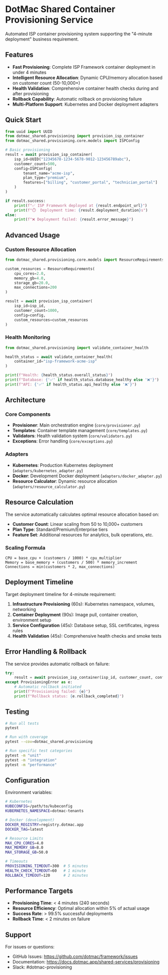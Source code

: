 # DotMac Shared Container Provisioning Service

Automated ISP container provisioning system supporting the "4-minute deployment" business requirement.

## Features

- **Fast Provisioning**: Complete ISP Framework container deployment in under 4 minutes
- **Intelligent Resource Allocation**: Dynamic CPU/memory allocation based on customer count (50-10,000+)
- **Health Validation**: Comprehensive container health checks during and after provisioning
- **Rollback Capability**: Automatic rollback on provisioning failure
- **Multi-Platform Support**: Kubernetes and Docker deployment adapters

## Quick Start

```python
from uuid import UUID
from dotmac_shared.provisioning import provision_isp_container
from dotmac_shared.provisioning.core.models import ISPConfig

# Basic provisioning
result = await provision_isp_container(
    isp_id=UUID("12345678-1234-5678-9012-123456789abc"),
    customer_count=500,
    config=ISPConfig(
        tenant_name="acme-isp",
        plan_type="premium",
        features=["billing", "customer_portal", "technician_portal"]
    )
)

if result.success:
    print(f"✅ ISP Framework deployed at {result.endpoint_url}")
    print(f"⏱️  Deployment time: {result.deployment_duration}s")
else:
    print(f"❌ Deployment failed: {result.error_message}")
```

## Advanced Usage

### Custom Resource Allocation

```python
from dotmac_shared.provisioning.core.models import ResourceRequirements

custom_resources = ResourceRequirements(
    cpu_cores=2.0,
    memory_gb=4.0,
    storage_gb=20.0,
    max_connections=200
)

result = await provision_isp_container(
    isp_id=isp_id,
    customer_count=1000,
    config=config,
    custom_resources=custom_resources
)
```

### Health Monitoring

```python
from dotmac_shared.provisioning import validate_container_health

health_status = await validate_container_health(
    container_id="isp-framework-acme-isp"
)

print(f"Health: {health_status.overall_status}")
print(f"Database: {'✅' if health_status.database_healthy else '❌'}")
print(f"API: {'✅' if health_status.api_healthy else '❌'}")
```

## Architecture

### Core Components

- **Provisioner**: Main orchestration engine (`core/provisioner.py`)
- **Templates**: Container template management (`core/templates.py`)
- **Validators**: Health validation system (`core/validators.py`)
- **Exceptions**: Error handling (`core/exceptions.py`)

### Adapters

- **Kubernetes**: Production Kubernetes deployment (`adapters/kubernetes_adapter.py`)
- **Docker**: Development Docker deployment (`adapters/docker_adapter.py`)
- **Resource Calculator**: Dynamic resource allocation (`adapters/resource_calculator.py`)

## Resource Calculation

The service automatically calculates optimal resource allocation based on:

- **Customer Count**: Linear scaling from 50 to 10,000+ customers
- **Plan Type**: Standard/Premium/Enterprise tiers
- **Feature Set**: Additional resources for analytics, bulk operations, etc.

### Scaling Formula

```
CPU = base_cpu + (customers / 1000) * cpu_multiplier
Memory = base_memory + (customers / 500) * memory_increment
Connections = min(customers * 2, max_connections)
```

## Deployment Timeline

Target deployment timeline for 4-minute requirement:

1. **Infrastructure Provisioning** (60s): Kubernetes namespace, volumes, networking
2. **Container Deployment** (90s): Image pull, container creation, environment setup
3. **Service Configuration** (45s): Database setup, SSL certificates, ingress rules
4. **Health Validation** (45s): Comprehensive health checks and smoke tests

## Error Handling & Rollback

The service provides automatic rollback on failure:

```python
try:
    result = await provision_isp_container(isp_id, customer_count, config)
except ProvisioningError as e:
    # Automatic rollback initiated
    print(f"Provisioning failed: {e}")
    print(f"Rollback status: {e.rollback_completed}")
```

## Testing

```bash
# Run all tests
pytest

# Run with coverage
pytest --cov=dotmac_shared.provisioning

# Run specific test categories
pytest -m "unit"
pytest -m "integration"
pytest -m "performance"
```

## Configuration

Environment variables:

```bash
# Kubernetes
KUBECONFIG=/path/to/kubeconfig
KUBERNETES_NAMESPACE=dotmac-tenants

# Docker (development)
DOCKER_REGISTRY=registry.dotmac.app
DOCKER_TAG=latest

# Resource Limits
MAX_CPU_CORES=4.0
MAX_MEMORY_GB=8.0
MAX_STORAGE_GB=50.0

# Timeouts
PROVISIONING_TIMEOUT=300  # 5 minutes
HEALTH_CHECK_TIMEOUT=60   # 1 minute
ROLLBACK_TIMEOUT=120      # 2 minutes
```

## Performance Targets

- **Provisioning Time**: < 4 minutes (240 seconds)
- **Resource Efficiency**: Optimal allocation within 5% of actual usage
- **Success Rate**: > 99.5% successful deployments
- **Rollback Time**: < 2 minutes on failure

## Support

For issues or questions:

- GitHub Issues: <https://github.com/dotmac/framework/issues>
- Documentation: <https://docs.dotmac.app/shared-services/provisioning>
- Slack: #dotmac-provisioning
